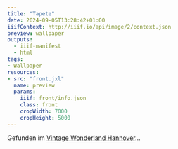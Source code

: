 ```yaml
---
title: "Tapete"
date: 2024-09-05T13:28:42+01:00
iiifContext: http://iiif.io/api/image/2/context.json
preview: wallpaper
outputs:
  - iiif-manifest
  - html
tags:
- Wallpaper
resources:
- src: "front.jxl"
  name: preview
  params:
    iiif: front/info.json
    class: front
    cropWidth: 7000
    cropHeight: 5000
---
```

Gefunden im [Vintage Wonderland Hannover](https://www.facebook.com/vintagebythesea/?locale=de_DE)...
